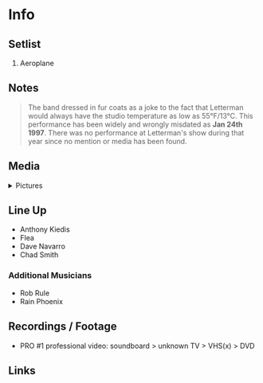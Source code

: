 # Info

## Setlist

1. Aeroplane

## Notes

> The band dressed in fur coats as a joke to the fact that Letterman would always have the studio temperature as low as 55°F/13°C.
This performance has been widely and wrongly misdated as **Jan 24th 1997**. There was no performance at Letterman's show during that year since no mention or media has been found.

## Media 

<details>
  <summary>Pictures</summary>
  <!--<img alt="Setlist" title="Setlist" src="_.jpg" height="200" />
  <img alt="Flyer" title="Flyer" src="_.jpg" height="200" />
  <img alt="Clipper" title="Clipper" src="_.jpg" height="200" />
  <img alt="Ticket" title="Ticket" src="_.jpg" height="200" />
  -->
</details>

## Line Up

* Anthony Kiedis
* Flea
* Dave Navarro
* Chad Smith

### Additional Musicians

* Rob Rule  
* Rain Phoenix

## Recordings / Footage

* PRO #1 professional video: soundboard > unknown TV > VHS(x) > DVD

## Links